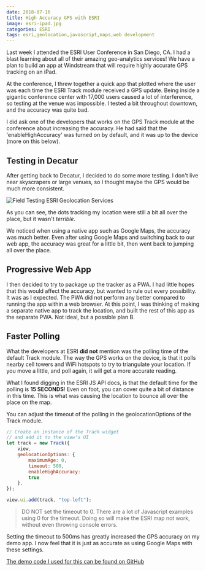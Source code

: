 ```yaml
---
date: 2018-07-16
title: High Accuracy GPS with ESRI
image: esri-ipad.jpg
categories: ESRI
tags: esri,geolocation,javascript,maps,web development
---
```


Last week I attended the ESRI User Conference in San Diego, CA. I had a blast learning about all of their amazing geo-analytics services! We have a plan to build an app at Windstream that will require highly accurate GPS tracking on an iPad.

At the conference, I threw together a quick app that plotted where the user was each time the ESRI Track module received a GPS update. Being inside a gigantic conference center with 17,000 users caused a lot of interference, so testing at the venue was impossible. I tested a bit throughout downtown, and the accuracy was quite bad.

I did ask one of the developers that works on the GPS Track module at the conference about increasing the accuracy. He had said that the 'enableHighAccuracy' was turned on by default, and it was up to the device (more on this below).

## Testing in Decatur

After getting back to Decatur, I decided to do some more testing. I don't live near skyscrapers or large venues, so I thought maybe the GPS would be much more consistent.

![Field Testing ESRI Geolocation Services](/images/esri-ipad.jpg)

As you can see, the dots tracking my location were still a bit all over the place, but it wasn't *terrible*.

We noticed when using a native app such as Google Maps, the accuracy was much better. Even after using Google Maps and switching back to our web app, the accuracy was great for a little bit, then went back to jumping all over the place.

## Progressive Web  App

I then decided to try to package up the tracker as a PWA. I had little hopes that this would affect the accuracy, but wanted to rule out every possibility. It was as I expected. The PWA did not perform any better compared to running the app within a web browser. At this point, I was thinking of making a separate native app to track the location, and built the rest of this app as the separate PWA. Not ideal, but a possible plan B.

## Faster Polling

What the developers at ESRI **did not** mention was the polling time of the default Track module. The way the GPS works on the device, is that it polls nearby cell towers and WiFi hotspots to try to triangulate your location. If you move a little, and poll again, it will get a more accurate reading.

What I found digging in the ESRI JS API docs, is that the default time for the polling is **15 SECONDS**! Even on foot, you can cover quite a bit of distance in this time.  This is what was causing the location to bounce all over the place on the map.

You can adjust the timeout of the polling in the geolocationOptions of the Track module.

```javascript
// Create an instance of the Track widget 
// and add it to the view's UI 
let track = new Track({ 
    view, 
    geolocationOptions: { 
        maximumAge: 0, 
        timeout: 500, 
        enableHighAccuracy: 
        true 
    }, 
}); 

view.ui.add(track, "top-left");
```

>DO NOT set the timeout to 0. There are a lot of Javascript examples using 0 for the timeout. Doing so will make the ESRI map not work, without even throwing console errors.

Setting the timeout to 500ms has greatly increased the GPS accuracy on my demo app. I now feel that it is just as accurate as using Google Maps with these settings.

[The demo code I used for this can be found on GitHub](https://github.com/BaronVonPerko/esri-demos/tree/master/pwa)